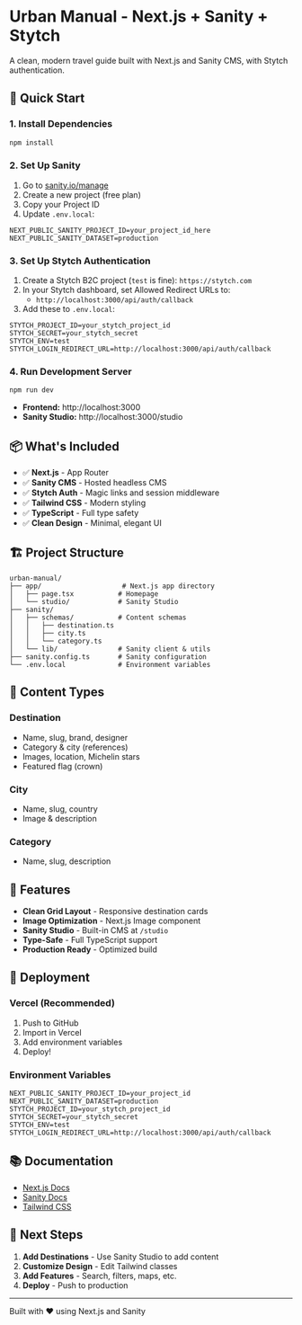 # Urban Manual - Next.js + Sanity + Stytch

A clean, modern travel guide built with Next.js and Sanity CMS, with Stytch authentication.

## 🚀 Quick Start

### 1. Install Dependencies

```bash
npm install
```

### 2. Set Up Sanity

1. Go to [sanity.io/manage](https://sanity.io/manage)
2. Create a new project (free plan)
3. Copy your Project ID
4. Update `.env.local`:

```env
NEXT_PUBLIC_SANITY_PROJECT_ID=your_project_id_here
NEXT_PUBLIC_SANITY_DATASET=production
```

### 3. Set Up Stytch Authentication

1. Create a Stytch B2C project (`test` is fine): `https://stytch.com`
2. In your Stytch dashboard, set Allowed Redirect URLs to:
   - `http://localhost:3000/api/auth/callback`
3. Add these to `.env.local`:

```env
STYTCH_PROJECT_ID=your_stytch_project_id
STYTCH_SECRET=your_stytch_secret
STYTCH_ENV=test
STYTCH_LOGIN_REDIRECT_URL=http://localhost:3000/api/auth/callback
```

### 4. Run Development Server

```bash
npm run dev
```

- **Frontend:** http://localhost:3000
- **Sanity Studio:** http://localhost:3000/studio

## 📦 What's Included

- ✅ **Next.js** - App Router
- ✅ **Sanity CMS** - Hosted headless CMS
- ✅ **Stytch Auth** - Magic links and session middleware
- ✅ **Tailwind CSS** - Modern styling
- ✅ **TypeScript** - Full type safety
- ✅ **Clean Design** - Minimal, elegant UI

## 🏗️ Project Structure

```
urban-manual/
├── app/                    # Next.js app directory
│   ├── page.tsx           # Homepage
│   └── studio/            # Sanity Studio
├── sanity/
│   ├── schemas/           # Content schemas
│   │   ├── destination.ts
│   │   ├── city.ts
│   │   └── category.ts
│   └── lib/               # Sanity client & utils
├── sanity.config.ts       # Sanity configuration
└── .env.local             # Environment variables
```

## 📝 Content Types

### Destination
- Name, slug, brand, designer
- Category & city (references)
- Images, location, Michelin stars
- Featured flag (crown)

### City
- Name, slug, country
- Image & description

### Category
- Name, slug, description

## 🎨 Features

- **Clean Grid Layout** - Responsive destination cards
- **Image Optimization** - Next.js Image component
- **Sanity Studio** - Built-in CMS at `/studio`
- **Type-Safe** - Full TypeScript support
- **Production Ready** - Optimized build

## 🚢 Deployment

### Vercel (Recommended)

1. Push to GitHub
2. Import in Vercel
3. Add environment variables
4. Deploy!

### Environment Variables

```env
NEXT_PUBLIC_SANITY_PROJECT_ID=your_project_id
NEXT_PUBLIC_SANITY_DATASET=production
STYTCH_PROJECT_ID=your_stytch_project_id
STYTCH_SECRET=your_stytch_secret
STYTCH_ENV=test
STYTCH_LOGIN_REDIRECT_URL=http://localhost:3000/api/auth/callback
```

## 📚 Documentation

- [Next.js Docs](https://nextjs.org/docs)
- [Sanity Docs](https://www.sanity.io/docs)
- [Tailwind CSS](https://tailwindcss.com/docs)

## 🎯 Next Steps

1. **Add Destinations** - Use Sanity Studio to add content
2. **Customize Design** - Edit Tailwind classes
3. **Add Features** - Search, filters, maps, etc.
4. **Deploy** - Push to production

---

Built with ❤️ using Next.js and Sanity


